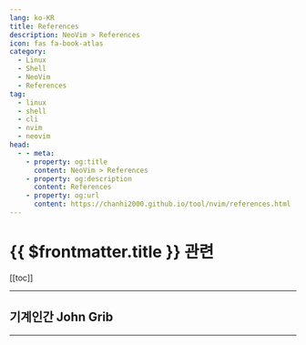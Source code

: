 ```yaml
---
lang: ko-KR
title: References
description: NeoVim > References
icon: fas fa-book-atlas
category:
  - Linux
  - Shell
  - NeoVim
  - References
tag:
  - linux
  - shell
  - cli
  - nvim
  - neovim
head:
  - - meta:
    - property: og:title
      content: NeoVim > References
    - property: og:description
      content: References
    - property: og:url
      content: https://chanhi2000.github.io/tool/nvim/references.html
---
```


# {{ $frontmatter.title }} 관련

[[toc]]

---

## 기계인간 John Grib

<SiteInfo
  name="coc.nvim"
  desc="vim을 vscode처럼 사용할 수 있게 도와주는 자동완성 플러그인"
  url="https://johngrib.github.io/wiki/vim/coc-nvim/"
  logo="https://johngrib.github.io/resource/icon/android-icon-192x192.png"
  preview="https://johngrib.github.io/resource/johngrib.png"/>

---

<TagLinks />